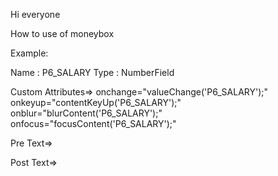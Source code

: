 Hi everyone

How to use of moneybox

Example:

Name : P6_SALARY
Type : NumberField

Custom Attributes=>
 onchange="valueChange('P6_SALARY');" onkeyup="contentKeyUp('P6_SALARY');" onblur="blurContent('P6_SALARY');" onfocus="focusContent('P6_SALARY');"

Pre Text=>
<dl id="p6_salary_show_money" isrequired="True">
    <dt>


Post Text=>
</dt>
    <dd>
        <ul id="p6_salary_show_money_text" style="display: none;"></ul>
    </dd>
    <dt>
        <label id="p6_salary_show_money_separated" style="display: block;"></label>
    </dt>
</dl>

